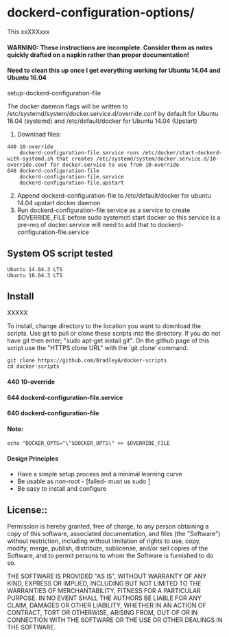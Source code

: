 # dockerd-configuration-options/

This xxXXXxxx

#### WARNING: These instructions are incomplete. Consider them as notes quickly drafted on a napkin rather than proper documentation!
#### Need to clean this up once I get everything working for Ubuntu 14.04 and Ubuntu 16.04

setup-dockerd-configuration-file

The docker daemon flags will be written to /etc/systemd/system/docker.service.d/override.conf by default for Ubuntu 16.04 (systemd) and /etc/default/docker for Ubuntu 14.04 (Upstart)

   1) Download files: 
    
    440	10-override
		dockerd-configuration-file.service runs /etc/docker/start-dockerd-with-systemd.sh that creates /etc/systemd/system/docker.service.d/10-override.conf for docker.service to use from 10-override
    640	dockerd-configuration-file
		dockerd-configuration-file.service
		dockerd-configuration-file.upstart
2) Append dockerd-configuration-file to /etc/default/docker for ubuntu 14.04 upstart docker daemon
3) Run dockerd-configuration-file.service as a service to create $OVERRIDE_FILE before sudo systemctl start docker so this service is a pre-req of docker.service will need to add that to dockerd-configuration-file.service

## System OS script tested

    Ubuntu 14.04.3 LTS
    Ubuntu 16.04.3 LTS

## Install

XXXXX

To install, change directory to the location you want to download the scripts. Use git to pull or clone these scripts into the directory. If you do not have git then enter; "sudo apt-get install git". On the github page of this script use the "HTTPS clone URL" with the 'git clone' command.

    git clone https://github.com/BradleyA/docker-scripts
    cd docker-scripts

#### 440 10-override 
  
#### 644 dockerd-configuration-file.service
 
#### 640 dockerd-configuration-file

#### Note:
	echo "DOCKER_OPTS="\"$DOCKER_OPTS\" >> $OVERRIDE_FILE

#### Design Principles
 * Have a simple setup process and a minimal learning curve
 * Be usable as non-root - [failed- must us sudo ]
 * Be easy to install and configure

## License::

Permission is hereby granted, free of charge, to any person obtaining a copy of this software, associated documentation, and files (the "Software") without restriction, including without limitation of rights to use, copy, modify, merge, publish, distribute, sublicense, and/or sell copies of the Software, and to permit persons to whom the Software is furnished to do so.

THE SOFTWARE IS PROVIDED "AS IS", WITHOUT WARRANTY OF ANY KIND, EXPRESS OR IMPLIED, INCLUDING BUT NOT LIMITED TO THE WARRANTIES OF MERCHANTABILITY, FITNESS FOR A PARTICULAR PURPOSE. IN NO EVENT SHALL THE AUTHORS BE LIABLE FOR ANY CLAIM, DAMAGES OR OTHER LIABILITY, WHETHER IN AN ACTION OF CONTRACT, TORT OR OTHERWISE, ARISING FROM, OUT OF OR IN CONNECTION WITH THE SOFTWARE OR THE USE OR OTHER DEALINGS IN THE SOFTWARE.

